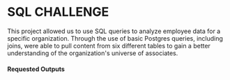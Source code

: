 # SQL CHALLENGE

This project allowed us to use SQL queries to analyze employee data for a specific organization. Through the use of basic Postgres queries, including joins, were able to pull content from six different tables to gain a better understanding of the organization's universe of associates.

#### Requested Outputs



